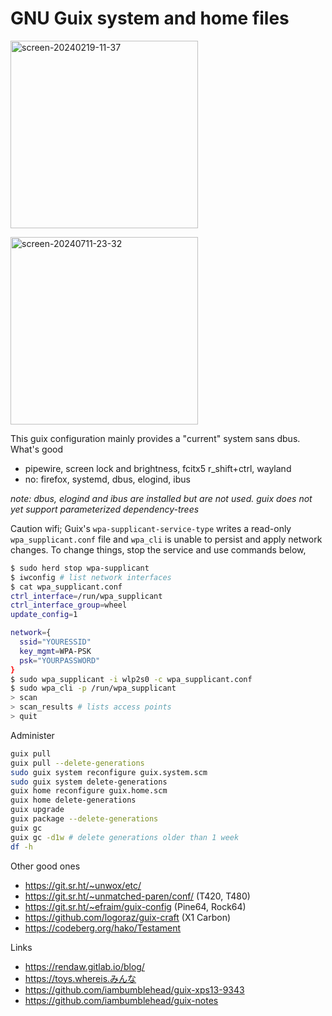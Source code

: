 # GNU Guix system and home files

<a href="https://ibb.co/jb6GGFC"><img src="https://i.ibb.co/FmxJJtQ/screen-20240219-11-37.png" alt="screen-20240219-11-37" border="0" height="300px" /></a>

<a href="https://ibb.co/gST6X9V"><img src="https://i.ibb.co/m9qSYT8/screen-20240711-23-32.png" alt="screen-20240711-23-32" border="0" height="300px" /></a>

This guix configuration mainly provides a "current" system sans dbus. What's good
 * pipewire, screen lock and brightness, fcitx5 r_shift+ctrl, wayland
 * no: firefox, systemd, dbus, elogind, ibus

_note: dbus, elogind and ibus are installed but are not used. guix does not yet support parameterized dependency-trees_

Caution wifi; Guix's `wpa-supplicant-service-type` writes a read-only `wpa_supplicant.conf` file and `wpa_cli` is unable to persist and apply network changes. To change things, stop the service and use commands below,
```bash
$ sudo herd stop wpa-supplicant
$ iwconfig # list network interfaces
$ cat wpa_supplicant.conf
ctrl_interface=/run/wpa_supplicant
ctrl_interface_group=wheel
update_config=1

network={
  ssid="YOURESSID"
  key_mgmt=WPA-PSK
  psk="YOURPASSWORD"
}
$ sudo wpa_supplicant -i wlp2s0 -c wpa_supplicant.conf
$ sudo wpa_cli -p /run/wpa_supplicant
> scan
> scan_results # lists access points
> quit
```

Administer
```bash
guix pull
guix pull --delete-generations
sudo guix system reconfigure guix.system.scm
sudo guix system delete-generations
guix home reconfigure guix.home.scm
guix home delete-generations
guix upgrade
guix package --delete-generations
guix gc
guix gc -d1w # delete generations older than 1 week
df -h
```

Other good ones
 * https://git.sr.ht/~unwox/etc/
 * https://git.sr.ht/~unmatched-paren/conf/ (T420, T480)
 * https://git.sr.ht/~efraim/guix-config (Pine64, Rock64)
 * https://github.com/logoraz/guix-craft (X1 Carbon)
 * https://codeberg.org/hako/Testament

Links
 * https://rendaw.gitlab.io/blog/
 * https://toys.whereis.みんな
 * https://github.com/iambumblehead/guix-xps13-9343
 * https://github.com/iambumblehead/guix-notes
